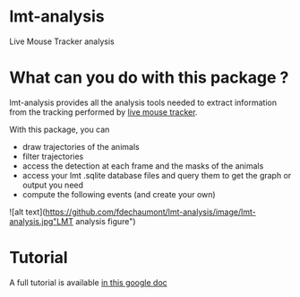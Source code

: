 # lmt-analysis

Live Mouse Tracker analysis

# What can you do with this package ?

lmt-analysis provides all the analysis tools needed to extract information from the tracking performed by [live mouse tracker](https://livemousetracker.org).

With this package, you can

- draw trajectories of the animals
- filter trajectories
- access the detection at each frame and the masks of the animals
- access your lmt .sqlite database files and query them to get the graph or output you need
- compute the following events (and create your own)

![alt text](https://github.com/fdechaumont/lmt-analysis/image/lmt-analysis.jpg"LMT analysis figure")

# Tutorial

A full tutorial is available [in this google doc](https://docs.google.com/presentation/d/1wR7JM2vq5ZjugrwDe4YuuKJm0MWIvkHAvrOH7mQNOEk/edit?usp=sharing)
